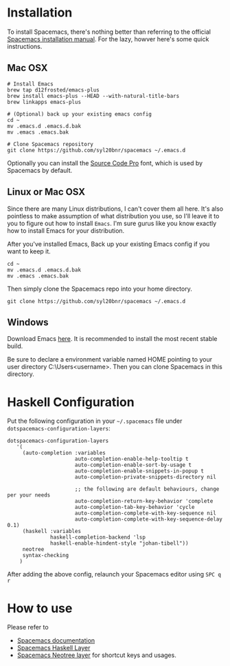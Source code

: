 # Installation
To install Spacemacs, there's nothing better than referring to the official [Spacemacs installation manual](https://github.com/syl20bnr/spacemacs#install).
For the lazy, howver here's some quick instructions.
## Mac OSX
```shell
# Install Emacs
brew tap d12frosted/emacs-plus
brew install emacs-plus --HEAD --with-natural-title-bars
brew linkapps emacs-plus

# (Optional) back up your existing emacs config
cd ~
mv .emacs.d .emacs.d.bak
mv .emacs .emacs.bak

# Clone Spacemacs repository
git clone https://github.com/syl20bnr/spacemacs ~/.emacs.d
```

Optionally you can install the [Source Code Pro](https://github.com/adobe-fonts/source-code-pro) font, which is used by Spacemacs by default.

## Linux or Mac OSX
Since there are many Linux distributions, I can't cover them all here. It's also pointless to make assumption of what distribution you use, so I'll leave it to you to figure out how to install `Emacs`. I'm sure gurus like you know exactly how to install Emacs for your distribution.

After you've installed Emacs, Back up your existing Emacs config if you want to keep it.
```shell
cd ~
mv .emacs.d .emacs.d.bak
mv .emacs .emacs.bak
```

Then simply clone the Spacemacs repo into your home directory.
```shell
git clone https://github.com/syl20bnr/spacemacs ~/.emacs.d
```

## Windows
Download Emacs [here](http://emacsbinw64.sourceforge.net/). It is recommended to install the most recent stable build.

Be sure to declare a environment variable named HOME pointing to your user directory C:\Users\<username>. Then you can clone Spacemacs in this directory.


# Haskell Configuration
Put the following configuration in your `~/.spacemacs` file under `dotspacemacs-configuration-layers`:
```emacs
dotspacemacs-configuration-layers
   '(
     (auto-completion :variables
                      auto-completion-enable-help-tooltip t
                      auto-completion-enable-sort-by-usage t
                      auto-completion-enable-snippets-in-popup t
                      auto-completion-private-snippets-directory nil

                      ;; the following are default behaviours, change per your needs
                      auto-completion-return-key-behavior 'complete
                      auto-completion-tab-key-behavior 'cycle
                      auto-completion-complete-with-key-sequence nil
                      auto-completion-complete-with-key-sequence-delay 0.1)
     (haskell :variables
              haskell-completion-backend 'lsp
              haskell-enable-hindent-style "johan-tibell"))
     neotree
     syntax-checking
    )
```
After adding the above config, relaunch your Spacemacs editor using `SPC q r`

# How to use

Please refer to
* [Spacemacs documentation](https://develop.spacemacs.org/doc/DOCUMENTATION.html)
* [Spacemacs Haskell Layer](https://github.com/syl20bnr/spacemacs/tree/master/layers/%2Blang/haskell#refactor)
* [Spacemacs Neotree layer](https://develop.spacemacs.org/layers/+filetree/neotree/README.html)
for shortcut keys and usages.
